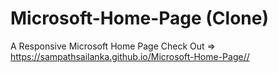 # Microsoft-Home-Page (Clone)
A Responsive Microsoft Home Page
Check Out =>    https://sampathsailanka.github.io/Microsoft-Home-Page//
